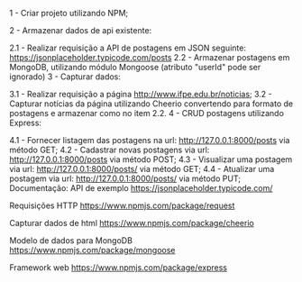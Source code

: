 1 - Criar projeto utilizando NPM;

2 - Armazenar dados de api existente:

2.1 - Realizar requisição a API de postagens em JSON seguinte: https://jsonplaceholder.typicode.com/posts
2.2 - Armazenar postagens em MongoDB, utilizando módulo Mongoose (atributo "userId" pode ser ignorado)
3 - Capturar dados:

3.1 - Realizar requisição a página http://www.ifpe.edu.br/noticias;
3.2 - Capturar notícias da página utilizando Cheerio convertendo para formato de postagens e armazenar como no item 2.2.
4 - CRUD postagens utilizando Express:

4.1 - Fornecer listagem das postagens na url: http://127.0.0.1:8000/posts via método GET;
4.2 - Cadastrar novas postagens via url: http://127.0.0.1:8000/posts via método POST;
4.3 - Visualizar uma postagem via url: http://127.0.0.1:8000/posts/ via método GET;
4.4 - Atualizar uma postagem via url: http://127.0.0.1:8000/posts/ via método PUT;
Documentação: API de exemplo https://jsonplaceholder.typicode.com/

Requisições HTTP https://www.npmjs.com/package/request

Capturar dados de html https://www.npmjs.com/package/cheerio

Modelo de dados para MongoDB https://www.npmjs.com/package/mongoose

Framework web https://www.npmjs.com/package/express‌